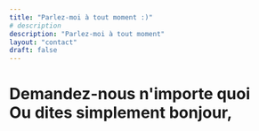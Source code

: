 ```yaml
---
title: "Parlez-moi à tout moment :)"
# description
description: "Parlez-moi à tout moment"
layout: "contact"
draft: false
---
```


# Demandez-nous n'importe quoi <br> Ou dites simplement bonjour,
